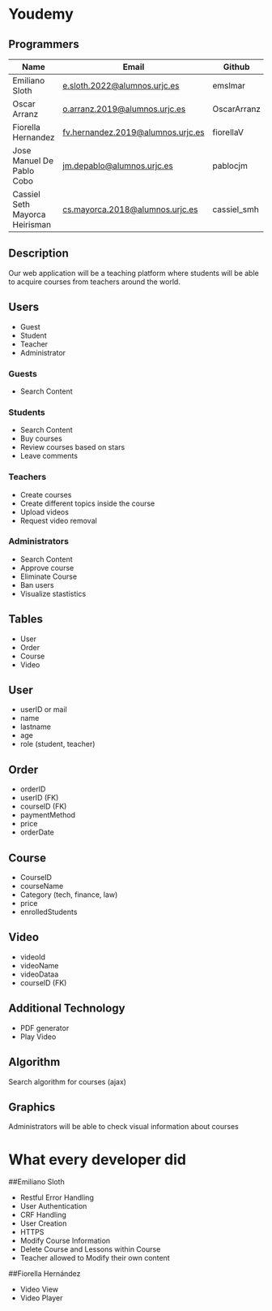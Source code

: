 # Youdemy

## Programmers

| Name                           |  Email  |    Github  |
|--------------------------------| ------------- | ----- |
| Emiliano Sloth                 | e.sloth.2022@alumnos.urjc.es  | emslmar |
| Oscar Arranz                   | o.arranz.2019@alumnos.urjc.es | OscarArranz |
| Fiorella Hernandez             | fv.hernandez.2019@alumnos.urjc.es | fiorellaV |
| Jose Manuel De Pablo Cobo      | jm.depablo@alumnos.urjc.es | pablocjm |
| Cassiel Seth Mayorca Heirisman | cs.mayorca.2018@alumnos.urjc.es | cassiel_smh |

## Description

Our web application will be a teaching  platform where students will be able to acquire courses from teachers around the world.

## Users

- Guest
- Student
- Teacher
- Administrator


### Guests

- Search Content

### Students

- Search Content
- Buy courses
- Review courses based on stars
- Leave comments

### Teachers

- Create courses
- Create different topics inside the course
- Upload videos
- Request video removal 

### Administrators

- Search Content
- Approve course
- Eliminate Course
- Ban users
- Visualize stastistics

## Tables

- User
- Order
- Course
- Video

## User
  - userID or mail
  - name
  - lastname
  - age
  - role (student, teacher)
  
## Order
  - orderID
  - userID (FK)
  - courseID (FK)
  - paymentMethod
  - price
  - orderDate
  
## Course
  - CourseID
  - courseName
  - Category (tech, finance, law)
  - price
  - enrolledStudents
  
## Video
  - videoId
  - videoName
  - videoDataa
  - courseID (FK)
 

## Additional Technology
- PDF generator
- Play Video

## Algorithm 
Search algorithm for courses (ajax)

## Graphics
Administrators will be able to check visual information about courses

# What every developer did

##Emiliano Sloth 
  - Restful Error Handling
  - User Authentication
  - CRF Handling
  - User Creation
  - HTTPS
  - Modify Course Information
  - Delete Course and Lessons within Course
  - Teacher allowed to Modify their own content

##Fiorella Hernández
  - Video View
  - Video Player

